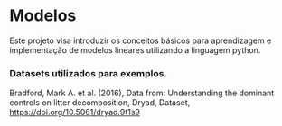 <h1> Modelos </h1>

Este projeto visa introduzir os conceitos básicos para aprendizagem e implementação de modelos lineares utilizando a linguagem python.

<h3> Datasets utilizados para exemplos. </h3>

Bradford, Mark A. et al. (2016), Data from: Understanding the dominant controls on litter decomposition, Dryad, Dataset, https://doi.org/10.5061/dryad.9t1s9
